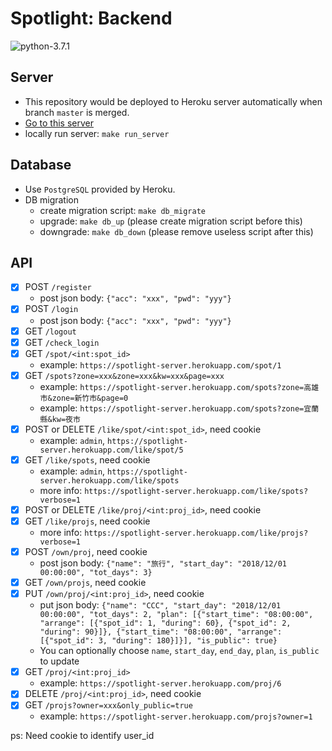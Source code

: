 # Spotlight: Backend
![python-3.7.1](https://img.shields.io/badge/python-3.7.1-blue.svg)

## Server

* This repository would be deployed to Heroku server automatically when branch `master` is merged. 
* [Go to this server](https://spotlight-server.herokuapp.com)
* locally run server: `make run_server`

## Database

* Use `PostgreSQL` provided by Heroku.
* DB migration
  * create migration script: `make db_migrate`
  * upgrade: `make db_up` (please create migration script before this)
  * downgrade: `make db_down` (please remove useless script after this)

## API

- [x] POST `/register`
    * post json body: `{"acc": "xxx", "pwd": "yyy"}`
- [x] POST `/login`
    * post json body: `{"acc": "xxx", "pwd": "yyy"}`
- [x] GET `/logout`
- [x] GET `/check_login`
- [x] GET `/spot/<int:spot_id>`
    * example: `https://spotlight-server.herokuapp.com/spot/1`
- [x] GET `/spots?zone=xxx&zone=xxx&kw=xxx&page=xxx`
    * example: `https://spotlight-server.herokuapp.com/spots?zone=高雄市&zone=新竹市&page=0`
    * example: `https://spotlight-server.herokuapp.com/spots?zone=宜蘭縣&kw=夜市`
- [x] POST or DELETE `/like/spot/<int:spot_id>`, need cookie
    * example: `admin`, `https://spotlight-server.herokuapp.com/like/spot/5`
- [x] GET `/like/spots`, need cookie
    * example: `admin`, `https://spotlight-server.herokuapp.com/like/spots`
    * more info: `https://spotlight-server.herokuapp.com/like/spots?verbose=1`
- [x] POST or DELETE `/like/proj/<int:proj_id>`, need cookie
- [x] GET `/like/projs`, need cookie
    * more info: `https://spotlight-server.herokuapp.com/like/projs?verbose=1`
- [x] POST `/own/proj`, need cookie
    * post json body: `{"name": "旅行", "start_day": "2018/12/01 00:00:00", "tot_days": 3}`
- [x] GET `/own/projs`, need cookie
- [x] PUT `/own/proj/<int:proj_id>`, need cookie
    * put json body: `{"name": "CCC", "start_day": "2018/12/01 00:00:00", "tot_days": 2, "plan": [{"start_time": "08:00:00", "arrange": [{"spot_id": 1, "during": 60}, {"spot_id": 2, "during": 90}]}, {"start_time": "08:00:00", "arrange": [{"spot_id": 3, "during": 180}]}], "is_public": true}`
    * You can optionally choose `name`, `start_day`, `end_day`, `plan`, `is_public` to update
- [x] GET `/proj/<int:proj_id>`
    * example: `https://spotlight-server.herokuapp.com/proj/6`
- [x] DELETE `/proj/<int:proj_id>`, need cookie
- [x] GET `/projs?owner=xxx&only_public=true`
    * example: `https://spotlight-server.herokuapp.com/projs?owner=1`

ps: Need cookie to identify user_id
